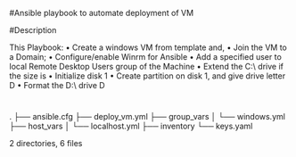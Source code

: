 #Ansible playbook to automate deployment of VM

#Description

This Playbook:
• Create a windows VM from template and,
• Join the VM to a Domain;
• Configure/enable Winrm for Ansible
• Add a specified user to local Remote Desktop Users group of the Machine
• Extend the C:\ drive if the size is
• Initialize disk 1
• Create partition on disk 1, and give drive letter D
• Format the D:\ drive D

#

.
├── ansible.cfg
├── deploy_vm.yml
├── group_vars
│ └── windows.yml
├── host_vars
│ └── localhost.yml
├── inventory
└── keys.yaml

2 directories, 6 files
